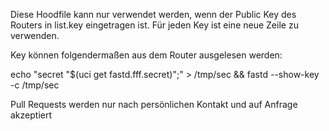 Diese Hoodfile kann nur verwendet werden, wenn der Public Key des Routers in list.key eingetragen ist. Für jeden Key ist eine neue Zeile zu verwenden.

Key können folgendermaßen aus dem Router ausgelesen werden:

echo "secret \"$(uci get fastd.fff.secret)\";" > /tmp/sec && fastd --show-key -c /tmp/sec

Pull Requests werden nur nach persönlichen Kontakt und auf Anfrage akzeptiert

